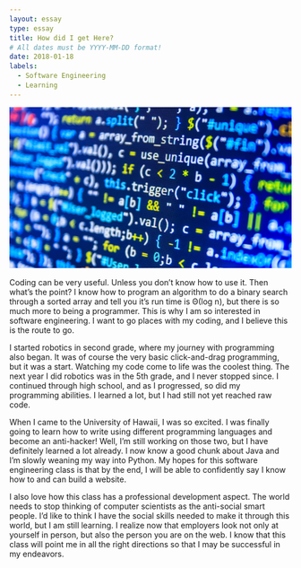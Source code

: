 ```yaml
---
layout: essay
type: essay
title: How did I get Here?
# All dates must be YYYY-MM-DD format!
date: 2018-01-18
labels:
  - Software Engineering
  - Learning
---
```


<img class="ui medium left floated image" src="../images/Software.jpg">

Coding can be very useful.  Unless you don’t know how to use it.  Then what’s the point?  I know how to program an algorithm to do a binary search through a sorted array and tell you it’s run time is Θ(log n), but there is so much more to being a programmer.  This is why I am so interested in software engineering.  I want to go places with my coding, and I believe this is the route to go.

I started robotics in second grade, where my journey with programming also began.  It was of course the very basic click-and-drag programming, but it was a start.  Watching my code come to life was the coolest thing.  The next year I did robotics was in the 5th grade, and I never stopped since.  I continued through high school, and as I progressed, so did my programming abilities.  I learned a lot, but I had still not yet reached raw code.

When I came to the University of Hawaii, I was so excited.  I was finally going to learn how to write using different programming languages and become an anti-hacker!  Well, I’m still working on those two, but I have definitely learned a lot already.  I now know a good chunk about Java and I’m slowly weaning my way into Python.  My hopes for this software engineering class is that by the end, I will be able to confidently say I know how to and can build a website.

I also love how this class has a professional development aspect.  The world needs to stop thinking of computer scientists as the anti-social smart people.  I’d like to think I have the social skills needed to make it through this world, but I am still learning.  I realize now that employers look not only at yourself in person, but also the person you are on the web.  I know that this class will point me in all the right directions so that I may be successful in my endeavors.
